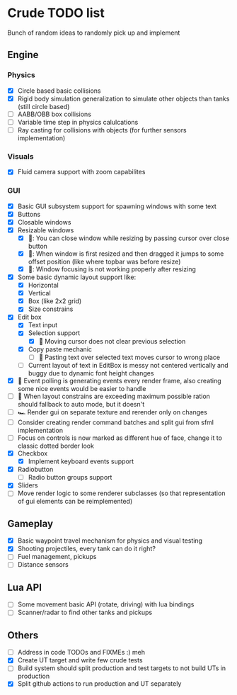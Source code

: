 # Crude TODO list
Bunch of random ideas to randomly pick up and implement

## Engine
### Physics
- [x] Circle based basic collisions
- [x] Rigid body simulation generalization to simulate other objects than tanks (still circle based)
- [ ] AABB/OBB box collisions
- [ ] Variable time step in physics calulcations
- [ ] Ray casting for collisions with objects (for further sensors implementation)

### Visuals
- [x] Fluid camera support with zoom capabilites

### GUI
- [x] Basic GUI subsystem support for spawning windows with some text
- [x] Buttons
- [x] Closable windows
- [x] Resizable windows
    - [x] 🐛: You can close window while resizing by passing cursor over close button
    - [x] 🐛: When window is first resized and then dragged it jumps to some offset position (like where topbar was before resize)
    - [x] 🐛: Window focusing is not working properly after resizing
- [x] Some basic dynamic layout support like:
  - [x] Horizontal
  - [x] Vertical
  - [x] Box (like 2x2 grid)
  - [x] Size constrains
- [x] Edit box
  - [x] Text input
  - [x] Selection support
    - [x] 🐛 Moving cursor does not clear previous selection
  - [x] Copy paste mechanic
    - [ ] 🐛 Pasting text over selected text moves cursor to wrong place
  - [ ] Current layout of text in EditBox is messy not centered vertically and buggy due to dynamic font height changes
- [x] 🐛 Event polling is generating events every render frame, also creating some nice events would be easier to handle
- [ ] 🐛 When layout constrains are exceeding maximum possible ration should fallback to auto mode, but it doesn't
- [ ] 🏎️ Render gui on separate texture and rerender only on changes
- [ ] Consider creating render command batches and split gui from sfml implementation
- [ ] Focus on controls is now marked as different hue of face, change it to classic dotted border look
- [x] Checkbox
  - [x] Implement keyboard events support
- [x] Radiobutton
  - [ ] Radio button groups support 
- [x] Sliders
- [ ] Move render logic to some renderer subclasses (so that representation of gui elements can be reimplemented)

## Gameplay
- [x] Basic waypoint travel mechanism for physics and visual testing
- [x] Shooting projectiles, every tank can do it right?
- [ ] Fuel management, pickups
- [ ] Distance sensors

## Lua API
- [ ] Some movement basic API (rotate, driving) with lua bindings
- [ ] Scanner/radar to find other tanks and pickups

## Others
- [ ] Address in code TODOs and FIXMEs :) meh
- [x] Create UT target and write few crude tests
- [ ] Build system should split production and test targets to not build UTs in production
- [x] Split github actions to run production and UT separately
